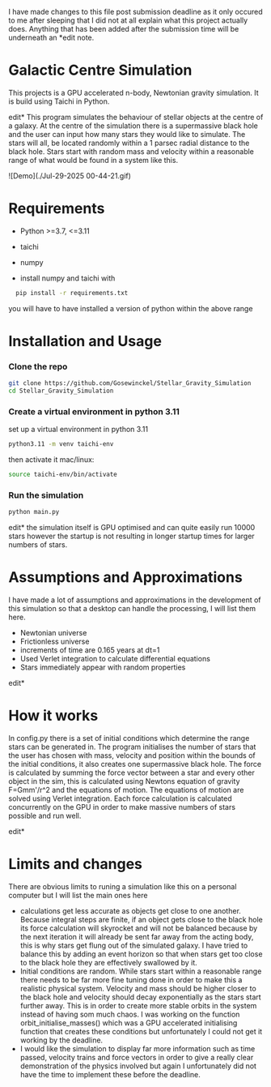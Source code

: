 I have made changes to this file post submission deadline as it only occured to me after sleeping that I did not at all explain what this project actually does. Anything that has been added after the submission time will be underneath an *edit note.
 
 # Galactic Centre Simulation

 This projects is a GPU accelerated n-body, Newtonian gravity simulation. It is build using Taichi in Python.


 
 
 edit*
 This program simulates the behaviour of stellar objects at the centre of a galaxy. At the centre of the simulation there is a supermassive black hole and the user can input how many stars they would like to simulate. The stars will all, be located randomly within a 1 parsec radial distance to the black hole. Stars start with random mass and velocity within a reasonable range of what would be found in a system like this.

 ![Demo](./Jul-29-2025 00-44-21.gif)

# Requirements

 - Python >=3.7, <=3.11 
 - taichi
 - numpy

 - install numpy and taichi with
```sh
  pip install -r requirements.txt
```
  you will have to have installed a version of python within the above range

 # Installation and Usage

 ### Clone the repo
```sh
git clone https://github.com/Gosewinckel/Stellar_Gravity_Simulation
cd Stellar_Gravity_Simulation
```

 ### Create a virtual environment in python 3.11
 set up a virtual environment in python 3.11
```sh
python3.11 -m venv taichi-env
```
 then activate it 
 mac/linux:
```sh
source taichi-env/bin/activate
```

 ### Run the simulation
```sh
python main.py
```

edit* 
the simulation itself is GPU optimised and can quite easily run 10000 stars however the startup is not resulting in longer startup times for larger numbers of stars.

 # Assumptions and Approximations
 I have made a lot of assumptions and approximations in the development of this simulation so that a desktop can handle the processing, I will list them here.
 - Newtonian universe
 - Frictionless universe
 - increments of time are 0.165 years at dt=1
 - Used Verlet integration to calculate differential equations
 - Stars immediately appear with random properties




edit*
# How it works
In config.py there is a set of initial conditions which determine the range stars can be generated in. The program initialises the number of stars that the user has chosen with mass, velocity and position within the bounds of the initial conditions, it also creates one supermassive black hole. The force is calculated by summing the force vector between a star and every other object in the sim, this is calculated using Newtons equation of gravity F=Gmm'/r^2 and the equations of motion. The equations of motion are solved using Verlet integration. Each force calculation is calculated concurrently on the GPU in order to make massive numbers of stars possible and run well.



edit*
# Limits and changes
There are obvious limits to runing a simulation like this on a personal computer but I will list the main ones here
- calculations get less accurate as objects get close to one another. Because integral steps are finite, if an object gets close to the black hole its force calculation will skyrocket and will not be balanced because by the next iteration it will already be sent far away from the acting body, this is why stars get flung out of the simulated galaxy. I have tried to balance this by adding an event horizon so that when stars get too close to the black hole they are effectively swallowed by it.
- Initial conditions are random. While stars start within a reasonable range there needs to be far more fine tuning done in order to make this a realistic physical system. Velocity and mass should be higher closer to the black hole and velocity should decay exponentially as the stars start further away. This is in order to create more stable orbits in the system instead of having som much chaos. I was working on the function orbit_initialise_masses() which was a GPU accelerated initialising function that creates these conditions but unfortunately I could not get it working by the deadline.
- I would like the simulation to display far more information such as time passed, velocity trains and force vectors in order to give a really clear demonstration of the physics involved but again I unfortunately did not have the time to implement these before the deadline.
